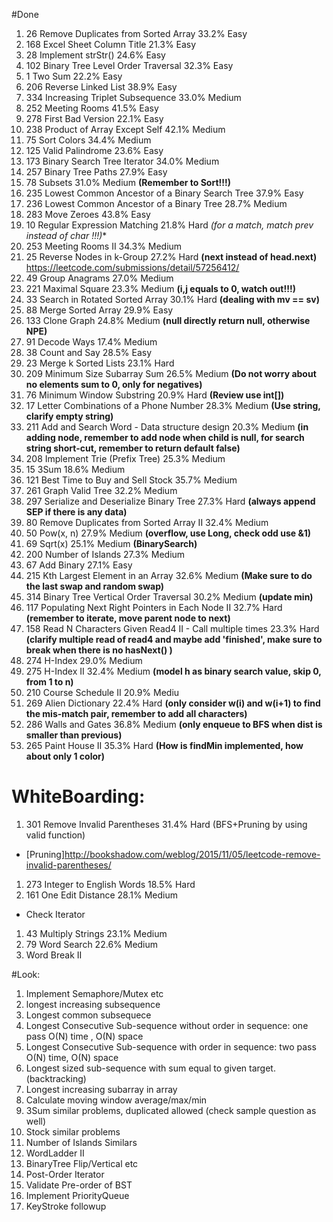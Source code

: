 #Done
1. 26  Remove Duplicates from Sorted Array 33.2%   Easy
1. 168 Excel Sheet Column Title    21.3%   Easy
1. 28  Implement strStr()  24.6%   Easy
1. 102 Binary Tree Level Order Traversal   32.3%   Easy
1. 1   Two Sum 22.2%   Easy
1. 206 Reverse Linked List 38.9%   Easy
1. 334 Increasing Triplet Subsequence  33.0%   Medium
1. 252 Meeting Rooms   41.5%   Easy
1. 278 First Bad Version   22.1%   Easy
1. 238 Product of Array Except Self    42.1%   Medium
1. 75  Sort Colors 34.4%   Medium
1. 125 Valid Palindrome    23.6%   Easy
1. 173 Binary Search Tree Iterator 34.0%   Medium
1. 257 Binary Tree Paths   27.9%   Easy
1. 78  Subsets 31.0%   Medium **(Remember to Sort!!!)**
1. 235 Lowest Common Ancestor of a Binary Search Tree  37.9%   Easy
1. 236 Lowest Common Ancestor of a Binary Tree 28.7%   Medium
1. 283 Move Zeroes 43.8%   Easy
1. 10  Regular Expression Matching 21.8%   Hard **(for a* match, match prev instead of char !!!)**
1. 253 Meeting Rooms II    34.3%   Medium
1. 25  Reverse Nodes in k-Group    27.2%   Hard **(next instead of head.next)** https://leetcode.com/submissions/detail/57256412/
1. 49  Group Anagrams  27.0%   Medium
1. 221 Maximal Square  23.3%   Medium **(i,j equals to 0, watch out!!!)**
1. 33  Search in Rotated Sorted Array  30.1%   Hard **(dealing with mv == sv)**
1. 88  Merge Sorted Array  29.9%   Easy
1. 133 Clone Graph 24.8%   Medium **(null directly return null, otherwise NPE)**
1. 91  Decode Ways 17.4%   Medium
1. 38  Count and Say   28.5%   Easy
1. 23  Merge k Sorted Lists    23.1%   Hard
1. 209 Minimum Size Subarray Sum   26.5%   Medium **(Do not worry about no elements sum to 0, only for negatives)**
1. 76  Minimum Window Substring    20.9%   Hard **(Review use int[])**
1. 17  Letter Combinations of a Phone Number   28.3%   Medium **(Use string, clarify empty string)**
1. 211 Add and Search Word - Data structure design 20.3%   Medium **(in adding node, remember to add node when child is null, for search string short-cut, remember to return default false)**
1. 208 Implement Trie (Prefix Tree)    25.3%   Medium
1. 15  3Sum    18.6%   Medium
1. 121 Best Time to Buy and Sell Stock 35.7%   Medium
1. 261 Graph Valid Tree    32.2%   Medium
1. 297 Serialize and Deserialize Binary Tree   27.3%   Hard **(always append SEP if there is any data)**
1. 80  Remove Duplicates from Sorted Array II  32.4%   Medium
1. 50  Pow(x, n)   27.9%   Medium **(overflow, use Long, check odd use &1)**
1. 69  Sqrt(x) 25.1%   Medium **(BinarySearch)**
1. 200 Number of Islands   27.3%   Medium
1. 67  Add Binary  27.1%   Easy
1. 215 Kth Largest Element in an Array 32.6%   Medium **(Make sure to do the last swap and random swap)**
1. 314 Binary Tree Vertical Order Traversal    30.2%   Medium **(update min)**
1. 117 Populating Next Right Pointers in Each Node II  32.7%   Hard **(remember to iterate, move parent node to next)**
1. 158 Read N Characters Given Read4 II - Call multiple times  23.3%   Hard **(clarify multiple read of read4 and maybe add 'finished', make sure to break when there is no hasNext() )**
1. 274 H-Index 29.0%   Medium
1. 275 H-Index II  32.4%   Medium **(model h as binary search value, skip 0, from 1 to n)**
1. 210 Course Schedule II  20.9%   Mediu
1. 269 Alien Dictionary    22.4%   Hard **(only consider w(i) and w(i+1) to find the mis-match pair, remember to add all characters)**
1. 286 Walls and Gates     36.8%   Medium **(only enqueue to BFS when dist is smaller than previous)**
1. 265 Paint House II  35.3%   Hard **(How is findMin implemented, how about only 1 color)**

# WhiteBoarding:
1. 301 Remove Invalid Parentheses  31.4%   Hard (BFS+Pruning by using valid function)        
  * [Pruning]http://bookshadow.com/weblog/2015/11/05/leetcode-remove-invalid-parentheses/ 
1. 273 Integer to English Words    18.5%   Hard
1. 161 One Edit Distance   28.1%   Medium
  * Check Iterator
1. 43  Multiply Strings    23.1%   Medium
1. 79  Word Search 22.6%   Medium
1. Word Break II

#Look:
1. Implement Semaphore/Mutex etc
1. longest increasing subsequence
1. Longest common subsequece
1. Longest Consecutive Sub-sequence without order in sequence: one pass O(N) time , O(N) space
1. Longest Consecutive Sub-sequence with order in sequence: two pass O(N) time, O(N) space
1. Longest sized sub-sequence with sum equal to given target. (backtracking)
1. Longest increasing subarray in array
1. Calculate moving window average/max/min
1. 3Sum similar problems, duplicated allowed (check sample question as well)
1. Stock similar problems
1. Number of Islands Similars
1. WordLadder II
1. BinaryTree Flip/Vertical etc
1. Post-Order Iterator
1. Validate Pre-order of BST
1. Implement PriorityQueue
1. KeyStroke followup
